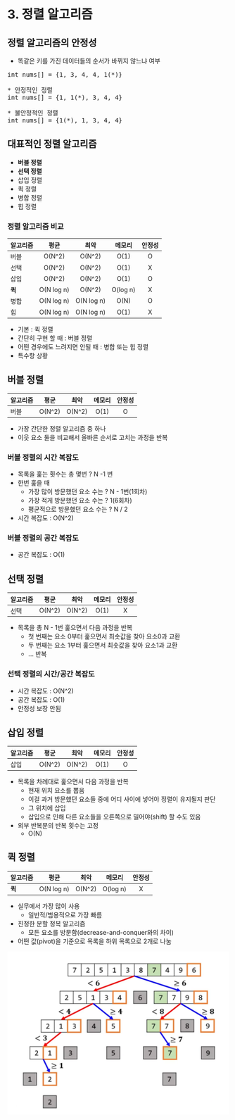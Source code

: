 # 3. 정렬 알고리즘

## 정렬 알고리즘의 안정성
- 똑같은 키를 가진 데이터들의 순서가 바뀌지 않느냐 여부
<pre>
int nums[] = {1, 3, 4, 4, 1(*)}

* 안정적인 정렬
int nums[] = {1, 1(*), 3, 4, 4}

* 불안정적인 정렬
int nums[] = {1(*), 1, 3, 4, 4}
</pre>

## 대표적인 정렬 알고리즘
- **버블 정렬**
- **선택 정렬**
- 삽입 정렬
- 퀵 정렬
- 병합 정렬
- 힙 정렬

### 정렬 알고리즘 비교
|알고리즘|평균|최악|메모리|안정성|
|:-------|:---:|:---:|:-----:|:-----:|
|버블|O(N^2)|O(N^2)|O(1)|O|
|선택|O(N^2)|O(N^2)|O(1)|X|
|삽입|O(N^2)|O(N^2)|O(1)|O|
|**퀵**|O(N log n)|O(N^2)|O(log n)|X|
|병합|O(N log n)|O(N log n)|O(N)|O|
|힙|O(N log n)|O(N log n)|O(1)|X|

- 기본 : 퀵 정렬
- 간단히 구현 할 때 : 버블 정렬
- 어떤 경우에도 느려지면 안될 때 : 병합 또는 힙 정렬
- 특수항 상황

## 버블 정렬
|알고리즘|평균|최악|메모리|안정성|
|:-------|:---:|:---:|:-----:|:-----:|
|버블|O(N^2)|O(N^2)|O(1)|O|
- 가장 간단한 정렬 알고리즘 중 하나
- 이웃 요소 둘을 비교해서 올바른 순서로 고치는 과정을 반복

### 버블 정렬의 시간 복잡도
- 목록을 훑는 횟수는 총 몇번 ? N -1 번
- 한번 훑을 때
  - 가장 많이 방문했던 요소 수는 ? N - 1번(1회차)
  - 가장 적게 방문했던 요소 수는 ? 1(6회차)
  - 평균적으로 방문했던 요소 수는 ? N / 2
- 시간 복잡도 : O(N^2)

### 버블 정렬의 공간 복잡도
- 공간 복잡도 : O(1)

## 선택 정렬
|알고리즘|평균|최악|메모리|안정성|
|:-------|:---:|:---:|:-----:|:-----:|
|선택|O(N^2)|O(N^2)|O(1)|X|

- 목록을 총 N - 1번 훑으면서 다음 과정을 반복
  - 첫 번째는 요소 0부터 훑으면서 최솟값을 찾아 요소0과 교환
  - 두 번째는 요소 1부터 훑으면서 최솟값을 찾아 요소1과 교환
  - ... 반복

### 선택 정렬의 시간/공간 복잡도
- 시간 복잡도 : O(N^2)
- 공간 복잡도 : O(1)
- 안정성 보장 안됨

## 삽입 정렬
|알고리즘|평균|최악|메모리|안정성|
|:-------|:---:|:---:|:-----:|:-----:|
|삽입|O(N^2)|O(N^2)|O(1)|O|

- 목록을 차례대로 훑으면서 다음 과정을 반복
  - 현재 위치 요소를 뽑음
  - 이걸 과거 방문했던 요소들 중에 어디 사이에 넣어야 정렬이 유지될지 판단
  - 그 위치에 삽입
  - 삽입으로 인해 다른 요소들을 오른쪽으로 밀어야(shift) 할 수도 있음
- 외부 반복문의 반복 횟수는 고정
  - O(N)
  
## 퀵 정렬
|알고리즘|평균|최악|메모리|안정성|
|:-------|:---:|:---:|:-----:|:-----:|
|**퀵**|O(N log n)|O(N^2)|O(log n)|X|

- 실무에서 가장 많이 사용
  - 일반적/범용적으로 가장 빠름
- 진정한 분할 정복 알고리즘
  - 모든 요소를 방문함(decrease-and-conquer와의 차이)
- 어떤 값(pivot)을 기준으로 목록을 하위 목록으로 2개로 나눔

![퀵 정렬 알고리즘](./img/img.png "퀵 정렬 알고리즘")